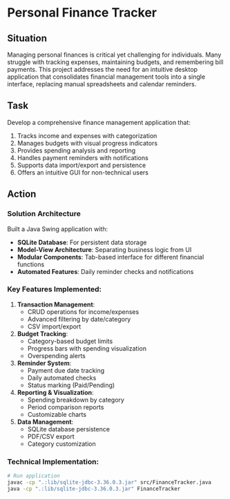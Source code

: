 # Personal Finance Tracker

## Situation
Managing personal finances is critical yet challenging for individuals. Many struggle with tracking expenses, maintaining budgets, and remembering bill payments. This project addresses the need for an intuitive desktop application that consolidates financial management tools into a single interface, replacing manual spreadsheets and calendar reminders.

## Task
Develop a comprehensive finance management application that:
1. Tracks income and expenses with categorization
2. Manages budgets with visual progress indicators
3. Provides spending analysis and reporting
4. Handles payment reminders with notifications
5. Supports data import/export and persistence
6. Offers an intuitive GUI for non-technical users

## Action
### Solution Architecture
Built a Java Swing application with:
- **SQLite Database**: For persistent data storage
- **Model-View Architecture**: Separating business logic from UI
- **Modular Components**: Tab-based interface for different financial functions
- **Automated Features**: Daily reminder checks and notifications

### Key Features Implemented:
1. **Transaction Management**:
   - CRUD operations for income/expenses
   - Advanced filtering by date/category
   - CSV import/export
2. **Budget Tracking**:
   - Category-based budget limits
   - Progress bars with spending visualization
   - Overspending alerts
3. **Reminder System**:
   - Payment due date tracking
   - Daily automated checks
   - Status marking (Paid/Pending)
4. **Reporting & Visualization**:
   - Spending breakdown by category
   - Period comparison reports
   - Customizable charts
5. **Data Management**:
   - SQLite database persistence
   - PDF/CSV export
   - Category customization

### Technical Implementation:
```bash
# Run application
javac -cp ".:lib/sqlite-jdbc-3.36.0.3.jar" src/FinanceTracker.java
java -cp ".:lib/sqlite-jdbc-3.36.0.3.jar" FinanceTracker
